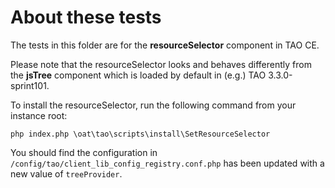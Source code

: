 # About these tests

The tests in this folder are for the **resourceSelector** component in TAO CE.

Please note that the resourceSelector looks and behaves differently from the **jsTree** component which is loaded by default in (e.g.) TAO 3.3.0-sprint101.

To install the resourceSelector, run the following command from your instance root:

```
php index.php \oat\tao\scripts\install\SetResourceSelector
```

You should find the configuration in `/config/tao/client_lib_config_registry.conf.php` has been updated with a new value of `treeProvider`.